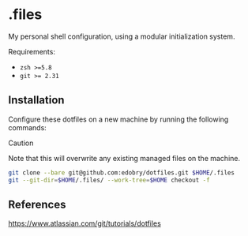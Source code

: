 # .files

My personal shell configuration, using a modular initialization system.

Requirements:

- `zsh >=5.8`
- `git >= 2.31`

## Installation

Configure these dotfiles on a new machine by running the following commands:

> [!CAUTION]
> Note that this will overwrite any existing managed files on the machine.

```bash
git clone --bare git@github.com:edobry/dotfiles.git $HOME/.files
git --git-dir=$HOME/.files/ --work-tree=$HOME checkout -f
```

## References

<https://www.atlassian.com/git/tutorials/dotfiles>
